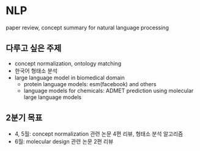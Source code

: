 # NLP
paper review, concept summary for natural language processing 
## 다루고 싶은 주제
- concept normalization, ontology matching
- 한국어 형태소 분석
- large language model in biomedical domain 
  - protein language models: esm(facebook) and others 
  - language models for chemicals: ADMET prediction using molecular large language models
## 2분기 목표
- 4, 5월: concept normalization 관련 논문 4편 리뷰, 형태소 분석 알고리즘 
- 6월: molecular design 관련 논문 2편 리뷰

